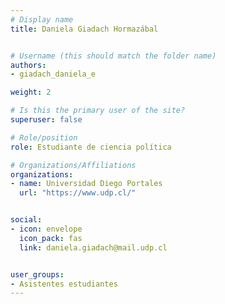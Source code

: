 ```yaml
---
# Display name
title: Daniela Giadach Hormazábal 


# Username (this should match the folder name)
authors:
- giadach_daniela_e

weight: 2 

# Is this the primary user of the site?
superuser: false

# Role/position
role: Estudiante de ciencia política

# Organizations/Affiliations
organizations:
- name: Universidad Diego Portales
  url: "https://www.udp.cl/"


social:
- icon: envelope
  icon_pack: fas
  link: daniela.giadach@mail.udp.cl


user_groups:
- Asistentes estudiantes 
---
```



